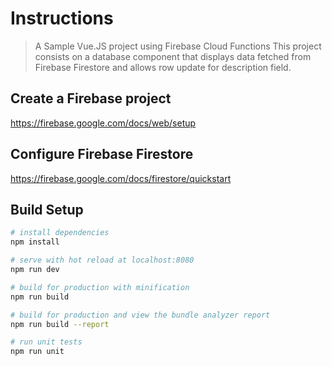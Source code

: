 # Instructions

> A Sample Vue.JS project using Firebase Cloud Functions
This project consists on a database component that displays data fetched from Firebase Firestore and allows row update for description field.

## Create a Firebase project
https://firebase.google.com/docs/web/setup

## Configure Firebase Firestore
https://firebase.google.com/docs/firestore/quickstart

## Build Setup

``` bash
# install dependencies
npm install

# serve with hot reload at localhost:8080
npm run dev

# build for production with minification
npm run build

# build for production and view the bundle analyzer report
npm run build --report

# run unit tests
npm run unit

```
